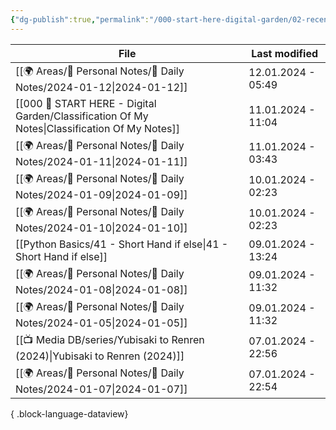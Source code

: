 ```yaml
---
{"dg-publish":true,"permalink":"/000-start-here-digital-garden/02-recently-added-notes/","dgPassFrontmatter":true,"noteIcon":"3","created":"2023-12-14T09:08:44.430+05:30","updated":"2023-12-14T09:12:52.432+05:30"}
---
```


| File                                                                                             | Last modified      |
| ------------------------------------------------------------------------------------------------ | ------------------ |
| [[🌍 Areas/📧 Personal Notes/📓 Daily Notes/2024-01-12\|2024-01-12]]                          | 12.01.2024 - 05:49 |
| [[000 🏡 START HERE - Digital Garden/Classification Of My Notes\|Classification Of My Notes]] | 11.01.2024 - 11:04 |
| [[🌍 Areas/📧 Personal Notes/📓 Daily Notes/2024-01-11\|2024-01-11]]                          | 11.01.2024 - 03:43 |
| [[🌍 Areas/📧 Personal Notes/📓 Daily Notes/2024-01-09\|2024-01-09]]                          | 10.01.2024 - 02:23 |
| [[🌍 Areas/📧 Personal Notes/📓 Daily Notes/2024-01-10\|2024-01-10]]                          | 10.01.2024 - 02:23 |
| [[Python Basics/41 - Short Hand if else\|41 - Short Hand if else]]                            | 09.01.2024 - 13:24 |
| [[🌍 Areas/📧 Personal Notes/📓 Daily Notes/2024-01-08\|2024-01-08]]                          | 09.01.2024 - 11:32 |
| [[🌍 Areas/📧 Personal Notes/📓 Daily Notes/2024-01-05\|2024-01-05]]                          | 09.01.2024 - 11:32 |
| [[📺 Media DB/series/Yubisaki to Renren (2024)\|Yubisaki to Renren (2024)]]                   | 07.01.2024 - 22:56 |
| [[🌍 Areas/📧 Personal Notes/📓 Daily Notes/2024-01-07\|2024-01-07]]                          | 07.01.2024 - 22:54 |

{ .block-language-dataview}